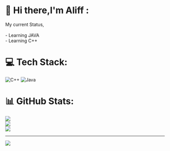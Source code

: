 # 💫 Hi there,I'm Aliff : 
My current Status,<br><br>- Learning JAVA<br>- Learning C++<br>


# 💻 Tech Stack:
![C++](https://img.shields.io/badge/c++-%2300599C.svg?style=for-the-badge&logo=c%2B%2B&logoColor=white) ![Java](https://img.shields.io/badge/java-%23ED8B00.svg?style=for-the-badge&logo=java&logoColor=white)
# 📊 GitHub Stats:
![](https://github-readme-stats.vercel.app/api?username=AliffTaib&theme=merko&hide_border=false&include_all_commits=false&count_private=false)<br/>
![](https://github-readme-streak-stats.herokuapp.com/?user=AliffTaib&theme=merko&hide_border=false)<br/>
![](https://github-readme-stats.vercel.app/api/top-langs/?username=AliffTaib&theme=merko&hide_border=false&include_all_commits=false&count_private=false&layout=compact)

---
[![](https://visitcount.itsvg.in/api?id=AliffTaib&icon=0&color=0)](https://visitcount.itsvg.in)

<!-- Proudly created with GPRM ( https://gprm.itsvg.in ) -->
